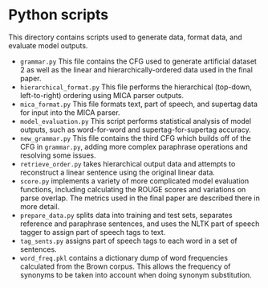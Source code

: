 # Python scripts

This directory contains scripts used to generate data, format data, and evaluate model outputs. 


- `grammar.py` This file contains the CFG used to generate artificial dataset 2 as well as the linear and hierarchically-ordered data used in the final paper.
- `hierarchical_format.py` This file performs the hierarchical (top-down, left-to-right) ordering using MICA parser outputs.
- `mica_format.py` This file formats text, part of speech, and supertag data for input into the MICA parser.
- `model_evaluation.py` This script performs statistical analysis of model outputs, such as word-for-word and supertag-for-supertag accuracy.
- `new_grammar.py` This file contains the third CFG which builds off of the CFG in `grammar.py`, adding more complex paraphrase operations and resolving some issues. 
- `retrieve_order.py` takes hierarchical output data and attempts to reconstruct a linear sentence using the original linear data.
- `score.py` implements a variety of more complicated model evaluation functions, including calculating the ROUGE scores and variations on parse overlap. The metrics used in the final paper are described there in more detail.
- `prepare_data.py` splits data into training and test sets, separates reference and paraphrase sentences, and uses the NLTK part of speech tagger to assign part of speech tags to text.
- `tag_sents.py` assigns part of speech tags to each word in a set of sentences.
- `word_freq.pkl` contains a dictionary dump of word frequencies calculated from the Brown corpus. This allows the frequency of synonyms to be taken into account when doing synonym substitution.